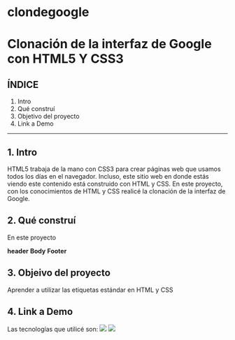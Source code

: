 # clondegoogle
# Clonación de la interfaz de Google con HTML5 Y CSS3
## **ÍNDICE**
1. Intro
2. Qué construí
3. Objetivo del proyecto
4. Link a Demo

****

## 1. Intro
HTML5 trabaja de la mano con CSS3 para crear páginas web que usamos todos los días en el navegador. Incluso, este sitio web en donde estás viendo este contenido está construido con HTML y CSS. En este proyecto, con los conocimientos de HTML y CSS realicé la clonación de la interfaz de Google.

## 2. Qué construí
En este proyecto

**header**
**Body**
**Footer**

## 3. Objeivo del proyecto
Aprender a utilizar las etiquetas estándar en HTML y CSS
## 4. Link a Demo
Las tecnologías que utilicé son:
<img src="https://img.shields.io/badge/HTML5-E34F26?style=for-the-badge&logo=html5&logoColor=white" />
<img src="https://img.shields.io/badge/CSS3-1572B6?style=for-the-badge&logo=css3&logoColor=white" />

